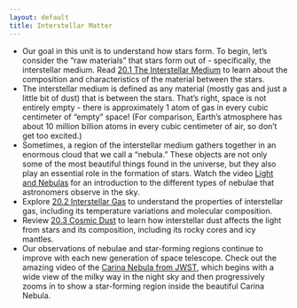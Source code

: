 ```yaml
---
layout: default
title: Interstellar Matter
---
```


- Our goal in this unit is to understand how stars form. To begin, let’s consider the “raw materials” that stars form out of - specifically, the interstellar medium. Read [20.1 The Interstellar Medium](https://openstax.org/books/astronomy-2e/pages/20-1-the-interstellar-medium) to learn about the composition and characteristics of the material between the stars.
- The interstellar medium is defined as any material (mostly gas and just a little bit of dust) that is between the stars. That’s right, space is not entirely empty - there is approximately 1 atom of gas in every cubic centimeter of “empty” space! (For comparison, Earth’s atmosphere has about 10 million billion atoms in every cubic centimeter of air, so don’t get too excited.)
- Sometimes, a region of the interstellar medium gathers together in an enormous cloud that we call a “nebula.”  These objects are not only some of the most beautiful things found in the universe, but they also play an essential role in the formation of stars. Watch the video [Light and Nebulas](https://www.youtube.com/watch?v=qMm1rtA_8_I) for an introduction to the different types of nebulae that astronomers observe in the sky. 
- Explore [20.2 Interstellar Gas](https://openstax.org/books/astronomy-2e/pages/20-2-interstellar-gas) to understand the properties of interstellar gas, including its temperature variations and molecular composition.
- Review [20.3 Cosmic Dust](https://openstax.org/books/astronomy-2e/pages/20-3-cosmic-dust) to learn how interstellar dust affects the light from stars and its composition, including its rocky cores and icy mantles.
- Our observations of nebulae and star-forming regions continue to improve with each new generation of space telescope. Check out the amazing video of the [Carina Nebula from JWST](https://storage.googleapis.com/avh-astro-videos/JWST%20Carina%20Nebula.mp4), which begins with a wide view of the milky way in the night sky and then progressively zooms in to show a star-forming region inside the beautiful Carina Nebula. 

